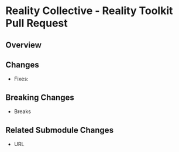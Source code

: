 # Reality Collective - Reality Toolkit Pull Request

## Overview
<!-- Please provide a clear and concise description of the pull request. -->

## Changes
<!-- Brief list of the targeted features that are being changed. -->

- Fixes: <!--issue number or url-->

## Breaking Changes
<!--  Are there any breaking changes included in this change that would prevent or cause issue for existing projects? -->

- Breaks

## Related Submodule Changes

<!--  Include any submodule related Pull Request links here -->
- URL
